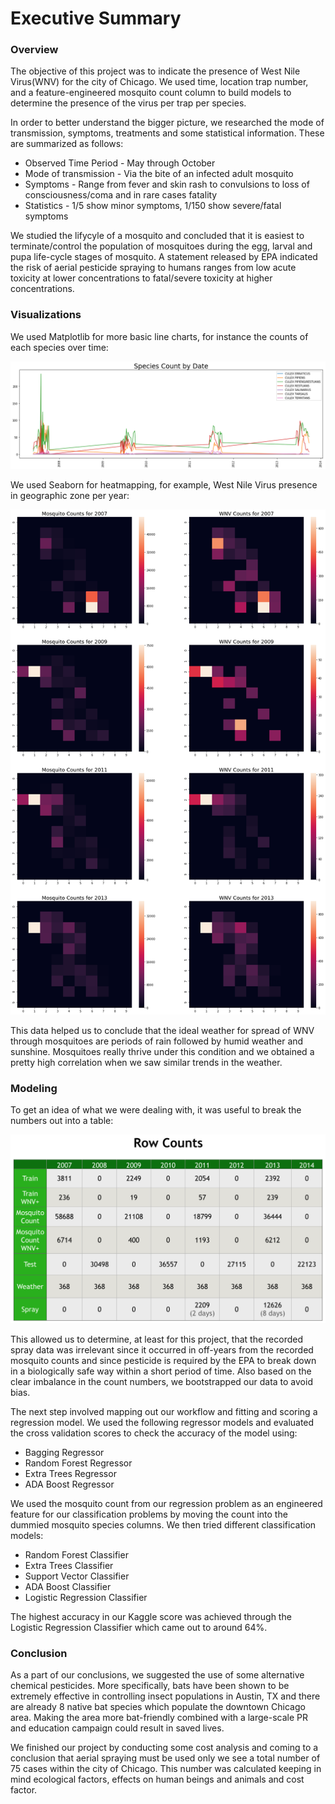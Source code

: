 # Executive Summary

### Overview

<p>The objective of this project was to indicate the presence of West Nile Virus(WNV) for the city of Chicago. We used time, location trap number, and a feature-engineered mosquito count column to build models to determine the presence of the virus per trap per species.</p>

<p>In order to better understand the bigger picture, we researched the mode of transmission, symptoms, treatments and some statistical information. These are summarized as follows:</p>

<ul>
    <li>Observed Time Period - May through October</li>
    <li>Mode of transmission - Via the bite of an infected adult mosquito</li>
    <li>Symptoms - Range from fever and skin rash to convulsions to loss of consciousness/coma and in rare cases fatality</li>
    <li>Statistics - 1/5 show minor symptoms, 1/150 show severe/fatal symptoms</li>
</ul>

<p>We studied the lifycyle of a mosquito and concluded that it is easiest to terminate/control the population of mosquitoes during the egg, larval and pupa life-cycle stages of mosquito. A statement released by EPA indicated the risk of aerial pesticide spraying to humans ranges from low acute toxicity at lower concentrations to fatal/severe toxicity at higher concentrations.</p>

### Visualizations

<p>We used Matplotlib for more basic line charts, for instance the counts of each species over time:</p>

<p><img src="./images/species_count.png" /></p>

<p>We used Seaborn for heatmapping, for example, West Nile Virus presence in geographic zone per year:</p>

<p><img src="./images/mosquito_wnv_counts_2011-13.png" /></p>

<p>This data helped us to conclude that the ideal weather for spread of WNV through mosquitoes are periods of rain followed by humid weather and sunshine. Mosquitoes really thrive under this condition and we obtained a pretty high correlation when we saw similar trends in the weather.</p>

### Modeling

<p>To get an idea of what we were dealing with, it was useful to break the numbers out into a table:</p>

<p><img src="./images/row_counts.png" /></p>

<p>This allowed us to determine, at least for this project, that the recorded spray data was irrelevant since it occurred in off-years from the recorded mosquito counts and since pesticide is required by the EPA to break down in a biologically safe way within a short period of time. Also based on the clear imbalance in the count numbers, we bootstrapped our data to avoid bias.</p>

<p>The next step involved mapping out our workflow and fitting and scoring a regression model. We used the following regressor models and evaluated the cross validation scores to check the accuracy of the model using:</p>

<ul>
   <li>Bagging Regressor</li>
   <li>Random Forest Regressor</li>
   <li>Extra Trees Regressor</li>
   <li>ADA Boost Regressor</li>
</ul>

<p>We used the mosquito count from our regression problem as an engineered feature for our classification problems by moving the count into the dummied mosquito species columns. We then tried different classification models:</p>

<ul>
   <li>Random Forest Classifier
   <li>Extra Trees Classifier
   <li>Support Vector Classifier
   <li>ADA Boost Classifier
   <li>Logistic Regression Classifier
</ul>

<p>The highest accuracy in our Kaggle score was achieved through the Logistic Regression Classifier which came out to around 64%.</p>

### Conclusion

<p>As a part of our conclusions, we suggested the use of some alternative chemical pesticides. More specifically, bats have been shown to be extremely effective in controlling insect populations in Austin, TX and there are already 8 native bat species which populate the downtown Chicago area. Making the area more bat-friendly combined with a large-scale PR and education campaign could result in saved lives.</p>

<p>We finished our project by conducting some cost analysis and coming to a conclusion that aerial spraying must be used only we see a total number of 75 cases within the city of Chicago. This number was calculated keeping in mind ecological factors, effects on human beings and animals and cost factor.</p>